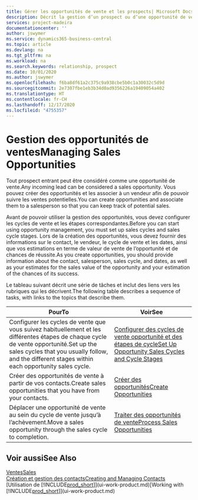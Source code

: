 ```yaml
---
title: Gérer les opportunités de vente et les prospects| Microsoft Docs
description: Décrit la gestion d’un prospect ou d’une opportunité de ventes entrant dans Business Central, et l’association de l’opportunité à un vendeur pour effectuer le suivi des ventes potentielles.
services: project-madeira
documentationcenter: ''
author: jswymer
ms.service: dynamics365-business-central
ms.topic: article
ms.devlang: na
ms.tgt_pltfrm: na
ms.workload: na
ms.search.keywords: relationship, prospect
ms.date: 10/01/2020
ms.author: jswymer
ms.openlocfilehash: f6ba8df61a2c375c9a938cbe5b0c1a30032c5d9d
ms.sourcegitcommit: 2e7307fbe1eb3b34d0ad9356226a19409054a402
ms.translationtype: HT
ms.contentlocale: fr-CH
ms.lasthandoff: 12/17/2020
ms.locfileid: "4755357"
---
```

# <a name="managing-sales-opportunities"></a><span data-ttu-id="0a8f5-103">Gestion des opportunités de ventes</span><span class="sxs-lookup"><span data-stu-id="0a8f5-103">Managing Sales Opportunities</span></span>
<span data-ttu-id="0a8f5-104">Tout prospect entrant peut être considéré comme une opportunité de vente.</span><span class="sxs-lookup"><span data-stu-id="0a8f5-104">Any incoming lead can be considered a sales opportunity.</span></span> <span data-ttu-id="0a8f5-105">Vous pouvez créer des opportunités et les associer à un vendeur afin de pouvoir suivre les ventes potentielles.</span><span class="sxs-lookup"><span data-stu-id="0a8f5-105">You can create opportunities and associate them to a salesperson so that you can keep track of potential sales.</span></span>

<span data-ttu-id="0a8f5-106">Avant de pouvoir utiliser la gestion des opportunités, vous devez configurer les cycles de vente et les étapes correspondantes.</span><span class="sxs-lookup"><span data-stu-id="0a8f5-106">Before you can start using opportunity management, you must set up sales cycles and sales cycle stages.</span></span> <span data-ttu-id="0a8f5-107">Lors de la création des opportunités, vous devez fournir des informations sur le contact, le vendeur, le cycle de vente et les dates, ainsi que vos estimations en terme de valeur de vente de l’opportunité et de chances de réussite.</span><span class="sxs-lookup"><span data-stu-id="0a8f5-107">As you create opportunities, you should provide information about the contact, salesperson, sales cycle, and dates, as well as your estimates for the sales value of the opportunity and your estimation of the chances of its success.</span></span>

<span data-ttu-id="0a8f5-108">Le tableau suivant décrit une série de tâches et inclut des liens vers les rubriques qui les décrivent.</span><span class="sxs-lookup"><span data-stu-id="0a8f5-108">The following table describes a sequence of tasks, with links to the topics that describe them.</span></span>

| <span data-ttu-id="0a8f5-109">Pour</span><span class="sxs-lookup"><span data-stu-id="0a8f5-109">To</span></span> | <span data-ttu-id="0a8f5-110">Voir</span><span class="sxs-lookup"><span data-stu-id="0a8f5-110">See</span></span> |
| --- | --- |
| <span data-ttu-id="0a8f5-111">Configurer les cycles de vente que vous suivez habituellement et les différentes étapes de chaque cycle de vente opportunité.</span><span class="sxs-lookup"><span data-stu-id="0a8f5-111">Set up the sales cycles that you usually follow, and the different stages within each opportunity sales cycle.</span></span> |[<span data-ttu-id="0a8f5-112">Configurer des cycles de vente opportunité et des étapes de cycle</span><span class="sxs-lookup"><span data-stu-id="0a8f5-112">Set Up Opportunity Sales Cycles and Cycle Stages</span></span>](marketing-how-setup-opportunity-sales-cycles-stages.md) |
| <span data-ttu-id="0a8f5-113">Créer des opportunités de vente à partir de vos contacts.</span><span class="sxs-lookup"><span data-stu-id="0a8f5-113">Create sales opportunities that you have from your contacts.</span></span> |[<span data-ttu-id="0a8f5-114">Créer des opportunités</span><span class="sxs-lookup"><span data-stu-id="0a8f5-114">Create Opportunities</span></span>](marketing-how-create-opportunities.md) |
| <span data-ttu-id="0a8f5-115">Déplacer une opportunité de vente au sein du cycle de vente jusqu’à l’achèvement.</span><span class="sxs-lookup"><span data-stu-id="0a8f5-115">Move a sales opportunity through the sales cycle to completion.</span></span> |[<span data-ttu-id="0a8f5-116">Traiter des opportunités de vente</span><span class="sxs-lookup"><span data-stu-id="0a8f5-116">Process Sales Opportunities</span></span>](marketing-processing-sales-opportunities.md) |

## <a name="see-also"></a><span data-ttu-id="0a8f5-117">Voir aussi</span><span class="sxs-lookup"><span data-stu-id="0a8f5-117">See Also</span></span>
[<span data-ttu-id="0a8f5-118">Ventes</span><span class="sxs-lookup"><span data-stu-id="0a8f5-118">Sales</span></span>](sales-manage-sales.md)  
[<span data-ttu-id="0a8f5-119">Création et gestion des contacts</span><span class="sxs-lookup"><span data-stu-id="0a8f5-119">Creating and Managing Contacts</span></span>](marketing-contacts.md)  
<span data-ttu-id="0a8f5-120">[Utilisation de [!INCLUDE[prod_short](includes/prod_short.md)]](ui-work-product.md)</span><span class="sxs-lookup"><span data-stu-id="0a8f5-120">[Working with [!INCLUDE[prod_short](includes/prod_short.md)]](ui-work-product.md)</span></span>
